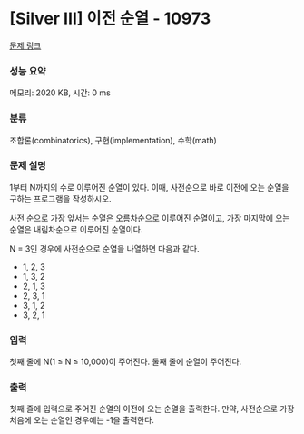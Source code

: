 # [Silver III] 이전 순열 - 10973 

[문제 링크](https://www.acmicpc.net/problem/10973) 

### 성능 요약

메모리: 2020 KB, 시간: 0 ms

### 분류

조합론(combinatorics), 구현(implementation), 수학(math)

### 문제 설명

<p>1부터 N까지의 수로 이루어진 순열이 있다. 이때, 사전순으로 바로 이전에 오는 순열을 구하는 프로그램을 작성하시오.</p>

<p>사전 순으로 가장 앞서는 순열은 오름차순으로 이루어진 순열이고, 가장 마지막에 오는 순열은 내림차순으로 이루어진 순열이다.</p>

<p>N = 3인 경우에 사전순으로 순열을 나열하면 다음과 같다.</p>

<ul>
	<li>1, 2, 3</li>
	<li>1, 3, 2</li>
	<li>2, 1, 3</li>
	<li>2, 3, 1</li>
	<li>3, 1, 2</li>
	<li>3, 2, 1</li>
</ul>

### 입력 

 <p>첫째 줄에 N(1 ≤ N ≤ 10,000)이 주어진다. 둘째 줄에 순열이 주어진다.</p>

### 출력 

 <p>첫째 줄에 입력으로 주어진 순열의 이전에 오는 순열을 출력한다. 만약, 사전순으로 가장 처음에 오는 순열인 경우에는 -1을 출력한다.</p>

